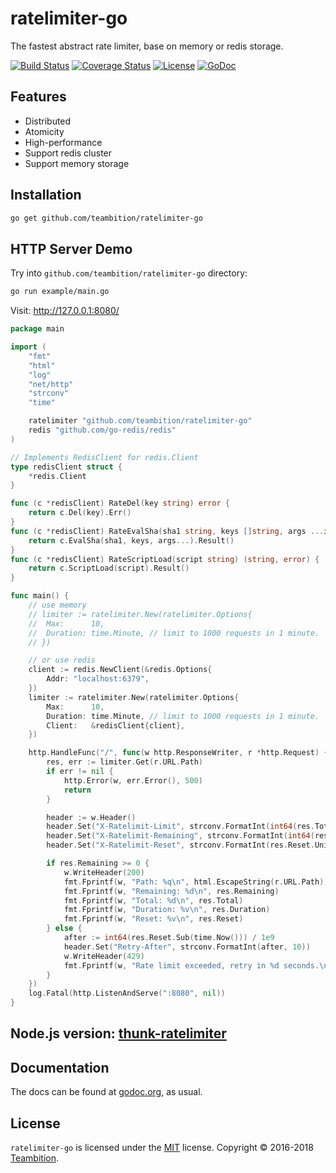 ratelimiter-go
==========
The fastest abstract rate limiter, base on memory or redis storage.

[![Build Status](http://img.shields.io/travis/teambition/ratelimiter-go.svg?style=flat-square)](https://travis-ci.org/teambition/ratelimiter-go)
[![Coverage Status](http://img.shields.io/coveralls/teambition/ratelimiter-go.svg?style=flat-square)](https://coveralls.io/r/teambition/ratelimiter-go)
[![License](http://img.shields.io/badge/license-mit-blue.svg?style=flat-square)](https://raw.githubusercontent.com/teambition/ratelimiter-go/master/LICENSE)
[![GoDoc](http://img.shields.io/badge/go-documentation-blue.svg?style=flat-square)](http://godoc.org/github.com/teambition/ratelimiter-go)

## Features

- Distributed
- Atomicity
- High-performance
- Support redis cluster
- Support memory storage

## Installation

```sh
go get github.com/teambition/ratelimiter-go
```

## HTTP Server Demo
Try into `github.com/teambition/ratelimiter-go` directory:

```sh
go run example/main.go
```
Visit: http://127.0.0.1:8080/

```go
package main

import (
	"fmt"
	"html"
	"log"
	"net/http"
	"strconv"
	"time"

	ratelimiter "github.com/teambition/ratelimiter-go"
	redis "github.com/go-redis/redis"
)

// Implements RedisClient for redis.Client
type redisClient struct {
	*redis.Client
}

func (c *redisClient) RateDel(key string) error {
	return c.Del(key).Err()
}
func (c *redisClient) RateEvalSha(sha1 string, keys []string, args ...interface{}) (interface{}, error) {
	return c.EvalSha(sha1, keys, args...).Result()
}
func (c *redisClient) RateScriptLoad(script string) (string, error) {
	return c.ScriptLoad(script).Result()
}

func main() {
	// use memory
	// limiter := ratelimiter.New(ratelimiter.Options{
	// 	Max:      10,
	// 	Duration: time.Minute, // limit to 1000 requests in 1 minute.
	// })

	// or use redis
	client := redis.NewClient(&redis.Options{
		Addr: "localhost:6379",
	})
	limiter := ratelimiter.New(ratelimiter.Options{
		Max:      10,
		Duration: time.Minute, // limit to 1000 requests in 1 minute.
		Client:   &redisClient{client},
	})

	http.HandleFunc("/", func(w http.ResponseWriter, r *http.Request) {
		res, err := limiter.Get(r.URL.Path)
		if err != nil {
			http.Error(w, err.Error(), 500)
			return
		}

		header := w.Header()
		header.Set("X-Ratelimit-Limit", strconv.FormatInt(int64(res.Total), 10))
		header.Set("X-Ratelimit-Remaining", strconv.FormatInt(int64(res.Remaining), 10))
		header.Set("X-Ratelimit-Reset", strconv.FormatInt(res.Reset.Unix(), 10))

		if res.Remaining >= 0 {
			w.WriteHeader(200)
			fmt.Fprintf(w, "Path: %q\n", html.EscapeString(r.URL.Path))
			fmt.Fprintf(w, "Remaining: %d\n", res.Remaining)
			fmt.Fprintf(w, "Total: %d\n", res.Total)
			fmt.Fprintf(w, "Duration: %v\n", res.Duration)
			fmt.Fprintf(w, "Reset: %v\n", res.Reset)
		} else {
			after := int64(res.Reset.Sub(time.Now())) / 1e9
			header.Set("Retry-After", strconv.FormatInt(after, 10))
			w.WriteHeader(429)
			fmt.Fprintf(w, "Rate limit exceeded, retry in %d seconds.\n", after)
		}
	})
	log.Fatal(http.ListenAndServe(":8080", nil))
}
```

## Node.js version: [thunk-ratelimiter](https://github.com/thunks/thunk-ratelimiter)

## Documentation
The docs can be found at [godoc.org](https://godoc.org/github.com/teambition/ratelimiter-go), as usual.

## License
`ratelimiter-go` is licensed under the [MIT](https://github.com/teambition/ratelimiter-go/blob/master/LICENSE) license.
Copyright &copy; 2016-2018 [Teambition](https://www.teambition.com).

